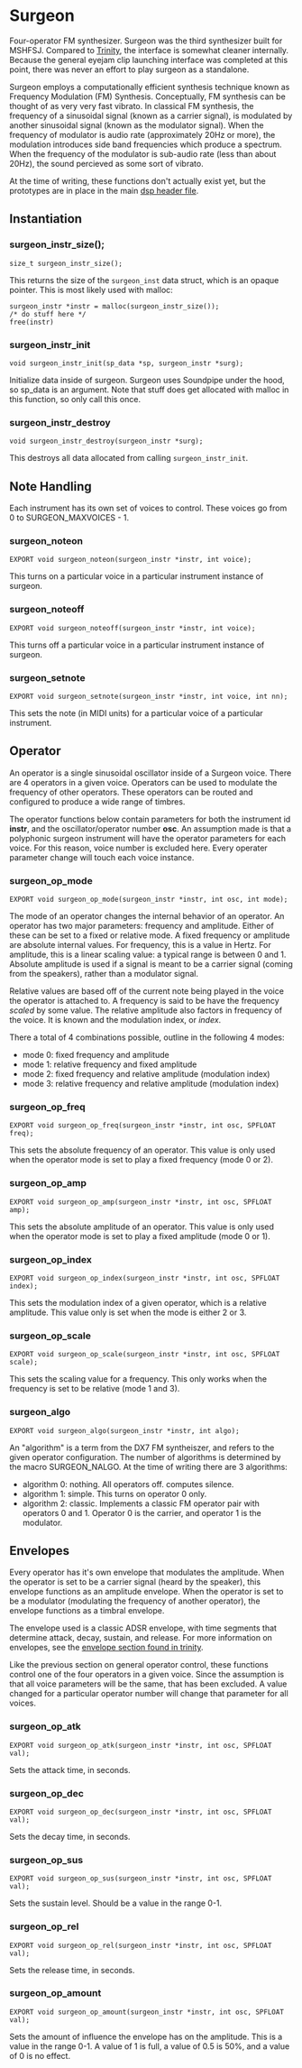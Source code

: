 # Surgeon

Four-operator FM synthesizer. Surgeon was the third synthesizer built for
MSHFSJ. Compared to [Trinity](../trinity/README.md), the interface is somewhat
cleaner internally. Because the general eyejam clip launching interface was
completed at this point, there was never an effort to play surgeon as a 
standalone. 

Surgeon employs a computationally efficient synthesis technique known as 
Frequency Modulation (FM) Synthesis. Conceptually, FM synthesis can be thought
of as very very fast vibrato. In classical FM synthesis, the frequency
of a sinusoidal signal (known as a carrier signal), is modulated by another 
sinusoidal signal (known as the modulator signal). When the frequency of 
modulator is audio rate (approximately 20Hz or more), the modulation introduces 
side band frequencies which produce a spectrum. When the frequency of the 
modulator is sub-audio rate (less than about 20Hz), the sound percieved as
some sort of vibrato. 

At the time of writing, these functions don't actually exist yet, but the
prototypes are in place in the main [dsp header file](../dsp.h). 


## Instantiation 

### surgeon\_instr\_size();

    size_t surgeon_instr_size();

This returns the size of the `surgeon_inst` data struct, which is an 
opaque pointer. This is most likely used with malloc:

    surgeon_instr *instr = malloc(surgeon_instr_size());
    /* do stuff here */
    free(instr)

### surgeon\_instr\_init

    void surgeon_instr_init(sp_data *sp, surgeon_instr *surg);

Initialize data inside of surgeon. Surgeon  uses Soundpipe under the hood,
so sp\_data is an argument. Note that stuff does get allocated with malloc in
this function, so only call this once.


### surgeon\_instr\_destroy

    void surgeon_instr_destroy(surgeon_instr *surg);

This destroys all data allocated from calling `surgeon_instr_init`.

## Note Handling

Each instrument has its own set of voices to control. These voices go from 
0 to SURGEON\_MAXVOICES - 1.

### surgeon\_noteon

    EXPORT void surgeon_noteon(surgeon_instr *instr, int voice);

This turns on a particular voice in a particular instrument instance of 
surgeon. 

### surgeon\_noteoff

    EXPORT void surgeon_noteoff(surgeon_instr *instr, int voice);


This turns off a particular voice in a particular instrument instance of 
surgeon.

### surgeon\_setnote

    EXPORT void surgeon_setnote(surgeon_instr *instr, int voice, int nn);

This sets the note (in MIDI units) for a particular voice of a particular 
instrument.

## Operator 

An operator is a single sinusoidal oscillator inside of a Surgeon voice. 
There are 4 operators in a given voice. Operators can be used to modulate 
the frequency of other operators. These operators can be routed and configured
to produce a wide range of timbres.

The operator functions below contain parameters for both the instrument id 
**instr**, and the oscillator/operator number **osc**. An assumption made is that
a polyphonic surgeon instrument will have the operator parameters for each voice.
For this reason, voice number is excluded here. Every operater parameter change
will touch each voice instance. 

### surgeon\_op\_mode

    EXPORT void surgeon_op_mode(surgeon_instr *instr, int osc, int mode);

The mode of an operator changes the internal behavior of an operator. An 
operator has two major parameters: frequency and amplitude. Either of these
can be set to a fixed or relative mode. A fixed frequency or amplitude are
absolute internal values. For frequency, this is a value in Hertz. For 
amplitude, this is a linear scaling value: a typical range is between 0 and 1. 
Absolute amplitude is used if a signal is meant to be a carrier signal (coming
from the speakers), rather than a modulator signal.

Relative values are based off of the current note being played in the voice
the operator is attached to. A frequency is said to be have the frequency 
*scaled* by some value. The relative amplitude also factors in frequency of
the voice. It is known and the modulation index, or *index*.

There a total of 4 combinations possible, outline in the following 4 modes:

- mode 0: fixed frequency and amplitude
- mode 1: relative frequency and fixed amplitude 
- mode 2: fixed frequency and relative amplitude (modulation index)
- mode 3: relative frequency and relative amplitude (modulation index)


### surgeon\_op\_freq

    EXPORT void surgeon_op_freq(surgeon_instr *instr, int osc, SPFLOAT freq);

This sets the absolute frequency of an operator.  This value is only used when 
the operator mode is set to play a fixed frequency (mode 0 or 2).

### surgeon\_op\_amp

    EXPORT void surgeon_op_amp(surgeon_instr *instr, int osc, SPFLOAT amp);

This sets the absolute amplitude of an operator. This value is only used when
the operator mode is set to play a fixed amplitude (mode 0 or 1).

### surgeon\_op\_index

    EXPORT void surgeon_op_index(surgeon_instr *instr, int osc, SPFLOAT index);

This sets the modulation index of a given operator, which is a relative
amplitude. This value only is set when the mode is either 2 or 3.

### surgeon\_op\_scale

    EXPORT void surgeon_op_scale(surgeon_instr *instr, int osc, SPFLOAT scale);

This sets the scaling value for a frequency. This only works when the frequency
is set to be relative (mode 1 and 3). 

### surgeon\_algo

    EXPORT void surgeon_algo(surgeon_instr *instr, int algo);

An "algorithm" is a term from the DX7 FM syntheiszer, and refers to the 
given operator configuration. The number of algorithms is determined by the 
macro SURGEON\_NALGO. At the time of writing there are 3 algorithms:

- algorithm 0: nothing. All operators off. computes silence.
- algorithm 1: simple. This turns on operator 0 only.
- algorithm 2: classic. Implements a classic FM operator pair with operators 0
and 1. Operator 0 is the carrier, and operator 1 is the modulator.


## Envelopes
    
Every operator has it's own envelope that modulates the amplitude. When 
the operator is set to be a carrier signal (heard by the speaker), this envelope
functions as an amplitude envelope. When the operator is set to be a modulator 
(modulating the frequency of another operator), the envelope functions as
a timbral envelope.

The envelope used is a classic ADSR envelope, with time segments that determine 
attack, decay, sustain, and release. For more information on envelopes, see
the [envelope section found in trinity](../trinity/README.md#envelopes).

Like the previous section on general operator control, these functions control
one of the four operators in a given voice. Since the assumption is that all
voice parameters will be the same, that has been excluded. A value changed for
a particular operator number will change that parameter for all voices.

### surgeon\_op\_atk

    EXPORT void surgeon_op_atk(surgeon_instr *instr, int osc, SPFLOAT val);

Sets the attack time, in seconds.

### surgeon\_op\_dec

    EXPORT void surgeon_op_dec(surgeon_instr *instr, int osc, SPFLOAT val);

Sets the decay time, in seconds.

### surgeon\_op\_sus

    EXPORT void surgeon_op_sus(surgeon_instr *instr, int osc, SPFLOAT val);

Sets the sustain level. Should be a value in the range 0-1.

### surgeon\_op\_rel

    EXPORT void surgeon_op_rel(surgeon_instr *instr, int osc, SPFLOAT val);

Sets the release time, in seconds.

### surgeon\_op\_amount

    EXPORT void surgeon_op_amount(surgeon_instr *instr, int osc, SPFLOAT val);

Sets the amount of influence the envelope has on the amplitude. This is a value
in the range 0-1. A value of 1 is full, a value of 0.5 is 50%, and a value of
0 is no effect.

